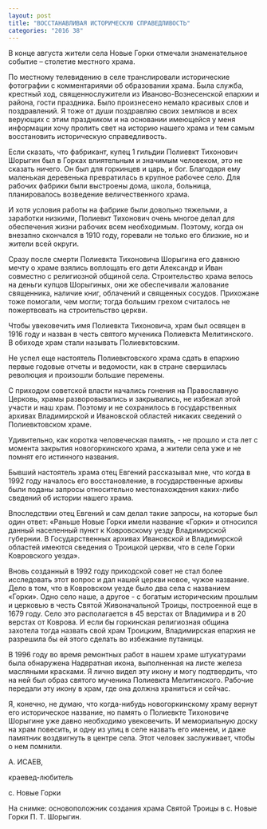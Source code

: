 ```yaml
---
layout: post
title: "ВОССТАНАВЛИВАЯ ИСТОРИЧЕСКУЮ СПРАВЕДЛИВОСТЬ"
categories: "2016 38"
---
```


В конце августа жители села Новые Горки отмечали знаменательное событие – столетие местного храма.

По местному телевидению в селе транслировали исторические фотографии с комментариями об образовании храма. Была служба, крестный ход, священнослужители из Иваново-Вознесенской епархии и района, гости праздника. Было произнесено немало красивых слов и поздравлений. Я тоже от души поздравляю своих земляков и всех верующих с этим праздником и на основании имеющейся у меня информации хочу пролить свет на историю нашего храма и тем самым восстановить историческую справедливость.

Если сказать, что фабрикант, купец 1 гильдии Полиевкт Тихонович Шорыгин был в Горках влиятельным и значимым человеком, это не сказать ничего. Он был для горкинцев и царь, и бог. Благодаря ему маленькая деревенька превратилась в крупное рабочее село. Для рабочих фабрики были выстроены дома, школа, больница, планировалось возведение величественного храма.

И хотя условия работы на фабрике были довольно тяжелыми, а заработки низкими, Полиевкт Тихонович очень многое делал для обеспечения жизни рабочих всем необходимым. Поэтому, когда он внезапно скончался в 1910 году, горевали не только его близкие, но и жители всей округи.

Сразу после смерти Полиевкта Тихоновича Шорыгина его давнюю мечту о храме взялись воплощать его дети Александр и Иван совместно с религиозной общиной села. Строительство храма велось на деньги купцов Шорыгиных, они же обеспечивали жалование священника, наличие книг, облачений и священных сосудов. Прихожане тоже помогали, чем могли; тогда большим грехом считалось не пожертвовать на строительство церкви.

Чтобы увековечить имя Полиевкта Тихоновича, храм был освящен в 1916 году и назван в честь святого мученика Полиевкта Мелитинского. В обиходе храм стали называть Полиевктовским.

Не успел еще настоятель Полиевктовского храма сдать в епархию первые годовые отчеты и ведомости, как в стране свершилась революция и произошли большие перемены.

С приходом советской власти начались гонения на Православную Церковь, храмы разворовывались и закрывались, не избежал этой участи и наш храм. Поэтому и не сохранилось в государственных архивах Владимирской и Ивановской областей никаких сведений о Полиевктовском храме.

Удивительно, как коротка человеческая память, - не прошло и ста лет с момента закрытия новогоркинского храма, а жители села уже и не помнят его истинного названия.

Бывший настоятель храма отец Евгений рассказывал мне, что когда в 1992 году началось его восстановление, в государственные архивы были поданы запросы относительно местонахождения каких-либо сведений об истории нашего храма.

Впоследствии отец Евгений и сам делал такие запросы, на которые был один ответ: «Раньше Новые Горки имели название «Горки» и относился данный населенный пункт к Ковровскому уезду Владимирской губернии. В Государственных архивах Ивановской и Владимирской областей имеются сведения о Троицкой церкви, что в селе Горки Ковровского уезда».

Вновь созданный в 1992 году приходской совет не стал более исследовать этот вопрос и дал нашей церкви новое, чужое название. Дело в том, что в Ковровском уезде было два села с названием «Горки». Одно село наше, а другое - с богатым историческим прошлым и церковью в честь Святой Живоначальной Троицы, построенной еще в 1679 году. Село это располагается в 45 верстах от Владимира и в 20 верстах от Коврова. И если бы горкинская религиозная община захотела тогда назвать свой храм Троицким, Владимирская епархия не разрешила бы ей этого сделать во избежание путаницы.

В 1996 году во время ремонтных работ в нашем храме штукатурами была обнаружена Надвратная икона, выполненная на листе железа масляными красками. Я лично видел эту икону и могу подтвердить, что на ней был образ святого мученика Полиевкта Мелитинского. Рабочие передали эту икону в храм, где она должна храниться и сейчас.

Я, конечно, не думаю, что когда-нибудь новогоркинскому храму вернут его историческое название, но память о Полиевкте Тихоновиче Шорыгине уже давно необходимо увековечить. И мемориальную доску на храм повесить, и одну из улиц в селе назвать его именем, и даже памятник воздвигнуть в центре села. Этот человек заслуживает, чтобы о нем помнили.

А. ИСАЕВ,

краевед-любитель

с. Новые Горки

На снимке: основоположник создания храма Святой Троицы в с. Новые Горки П. Т. Шорыгин.


